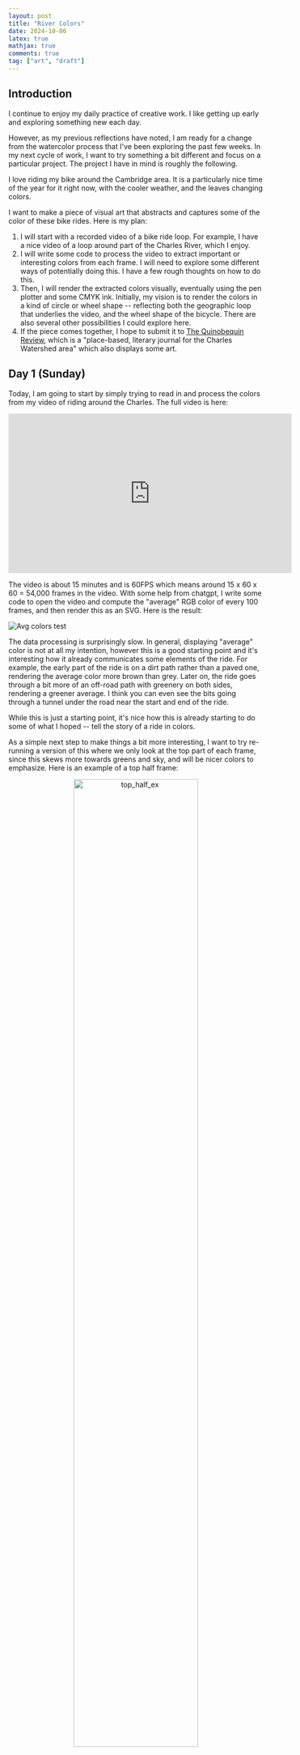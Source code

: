 ```yaml
---
layout: post
title: "River Colors"
date: 2024-10-06
latex: true
mathjax: true
comments: true
tag: ["art", "draft"]
---
```


## Introduction

I continue to enjoy my daily practice of creative work. I like getting up early and exploring something new each day.

However, as my previous reflections have noted, I am ready for a change from the watercolor process that I've been exploring the past few weeks. In my next cycle of work, I want to try something a bit different and focus on a particular project. The project I have in mind is roughly the following. 

I love riding my bike around the Cambridge area. It is a particularly nice time of the year for it right now, with the cooler weather, and the leaves changing colors.

I want to make a piece of visual art that abstracts and captures some of the color of these bike rides. Here is my plan: 

1. I will start with a recorded video of a bike ride loop. For example, I have a nice video of a loop around part of the Charles River, which I enjoy.
2. I will write some code to process the video to extract important or interesting colors from each frame. I will need to explore some different ways of potentially doing this. I have a few rough thoughts on how to do this. 
3. Then, I will render the extracted colors visually, eventually using the pen plotter and some CMYK ink. Initially, my vision is to render the colors in a kind of circle or wheel shape -- reflecting both the geographic loop that underlies the video, and the wheel shape of the bicycle. There are also several other possibilities I could explore here.
4. If the piece comes together, I hope to submit it to [The Quinobequin Review](https://www.instagram.com/quinobequinreview/), which is a "place-based, literary journal for the Charles Watershed area" which also displays some art. 

## Day 1 (Sunday)

Today, I am going to start by simply trying to read in and process the colors from my video of riding around the Charles. The full video is here: 

<center>
<iframe width="560" height="315" src="https://www.youtube.com/embed/ZyS8Rai8B5k?si=Us94QfmX9oYRrsgn" title="YouTube video player" frameborder="0" allow="accelerometer; autoplay; clipboard-write; encrypted-media; gyroscope; picture-in-picture; web-share" referrerpolicy="strict-origin-when-cross-origin" allowfullscreen></iframe>
</center>

The video is about 15 minutes and is 60FPS which means around 15 x 60 x 60 = 54,000 frames in the video. With some help from chatgpt, I write some code to open the video and compute the "average" RGB color of every 100 frames, and then render this as an SVG. Here is the result: 

![Avg colors test](/assets/2024-10-05-bike-ride-art/average_colors.svg)

The data processing is surprisingly slow. In general, displaying "average" color is not at all my intention, however this is a good starting point and it's interesting how it already communicates some elements of the ride. For example, the early part of the ride is on a dirt path rather than a paved one, rendering the average color more brown than grey. Later on, the ride goes through a bit more of an off-road path with greenery on both sides, rendering a greener average. I think you can even see the bits going through a tunnel under the road near the start and end of the ride. 

While this is just a starting point, it's nice how this is already starting to do some of what I hoped -- tell the story of a ride in colors. 

As a simple next step to make things a bit more interesting, I want to try re-running a version of this where we only look at the top part of each frame, since this skews more towards greens and sky, and will be nicer colors to emphasize. Here is an example of a top half frame: 

<div align="center">

<img src="/assets/2024-10-05-bike-ride-art/top_frame_2900.png" alt="top_half_ex" style="width: 70%;"/>

</div>

Here is the average color SVG results from processing only the top halfs: 

![Avg colors top](/assets/2024-10-05-bike-ride-art/average_colors_top.svg)

This is already nicer in terms of colors - more blue-green colors, from the combination of sky and trees. Finally, let's try a version with only the top third of the images:

![Avg colors top](/assets/2024-10-05-bike-ride-art/average_colors_top_third.svg)

This is even a bit brigther. This is a good start for the project. In my next iteration, I will explore some different ways of processing and displaying the color data. 

## Day 2 (Monday)

Today I will think about diffferent ways of extracting colors from each frame. In general, I don't want to do averaging because I want the final drawing to only include colors that were actually in the base image. So as a simple alternative, let's start by extracting a *random* pixel color from (the top third) of each frame. Here is the result: 

![Random colors top](/assets/2024-10-05-bike-ride-art/random_colors_top_third.svg)

Of course, this can look differently each time we run it. Here is a second run: 

![Random colors top](/assets/2024-10-05-bike-ride-art/random_colors_top_third_v2.svg)

There's some more interesting variation in color in these random draws as we'd expect, since we're not taking averages. However, I am not sure the random results are nicer to look at than the averaged results, as the latter feel somewhat more cohesive. However, it feels conceptually important to have real colors from the video represented. 

That said, not all colors in a particular frame are equally interesting to me. For example, as you can see in the video, the leaves are starting to change colors, but this is not strongly represented in the sets of random colors extracted. Is there an elegant way that I can weight my pixel selection so that it is more likely to select more "interesting" colors in some sense? 

For example, could I weight the likelihood of choosing a particular pixel by its distance from the average color in a particular frame? I am not quite sure if this is what I want, since the average/typical pixel color in a frame does give a good sense of what's happening in the ride, and I want to retain that sense (e.g. we are in an area with a lot of greenery, or a dark area etc.).

Another option could be to look at how unusual it is for a particular pixel to be a particular color over the course of the whole video, and try to weight by this. I am basically thinking of some version of "inverse document frequency" from [TF-IDF](https://en.wikipedia.org/wiki/Tf%E2%80%93idf). This would essentially try to emphasize the colors that are unique in a particular frame relative to the overall video. I think this is more the right direction. A simple approach to something like this might be to compute the average color for each pixel over the whole video, and then in each frame weight my pixel draw by the distance from this overall average. I will think about this a bit more tomorrow. 

## Day 3 (Tuesday)

Today I find myself wanting to do something physical. There is lots more to explore around color extraction; however, I think that, instead, I want to try drawing something today. 

To do this, I am going to try adapting the CMYK plotting logic that Evan and I have used previously to render a series of lines for plotting. Here is a basic result, based on the first set of random colors above: 

![CMYK](/assets/2024-10-05-bike-ride-art/squares_from_csv.svg)

The browser rendering here does not necessarily match what this will look like when physically drawn with the pen plotter. Plotting this entire thing will be quite slow. So, instead, I am going to just try plotting the nice green-ish central section to see how it looks. Here is the extracted bit, with max lines per color set at 50: 

<div align="center">

<img src="/figs/2024-10-06-river-colors/cmy_screen_render.png" alt="top_half_ex" style="width: 70%;"/>

<img src="/figs/2024-10-06-river-colors/cmy_fills.png" alt="top_half_ex" style="width: 70%;"/>

</div>

For documentary purposes, I am going to plot this on 11x14 bristol vellum from strathmore (500 series). I am using the same set of stabilo CMY pens we've used previously. I am plotting with a 10mm border in saxi (which may be doing some slightly weird things). Here is the result:

<div align="center">

<img src="/figs/2024-10-06-river-colors/cmy_stabilo_test.jpg" alt="top_half_ex" style="width: 70%;"/>

</div>

I have never really tried accurately matching colors with this technique and it's clear that this is not particularly close, though the values are a bit closer. I will need to think about how to refine this more. Separately, I am concerned that saxi is doing some weird things when driving the plotter, so I will need to check more closely if that is causing issues. Anyways, that's all for today. 

## Day 4 (Wednesday)

I didn't follow my usual routine today for whatever reason. I got caught up in some other thinking this morning. So it's evening now and I haven't worked on anything. 

My tiny contribution for today is writing some new code (with chatgpt) to arrange CMY colors in a circular shape. I think it's likely that I will do something like this in the end. Here's what a version looks like for now: 

![Avg colors top](/assets/2024-10-05-bike-ride-art/output_wedges.svg)

<!-- /Users/jfossett/Documents/Research/fossj117.github.io -->

<!-- What are my intentions? 

1. I want to explore CMYK color blending again. We've done a good handful of pen-plotted CMYK work previously. 
2. In contrast to the previous work, I want to explore working with fountain pens. I want to try to combine some of what I have learned with blending water and fountain pen ink with these previous CMYK experiments. 
3. Ultimately, I have a broader project idea in mind, which involves extracting colors from videos and 

What about procedural intentions? 

1. I think finishing *something* daily is important to the practice. Ideally, it would be a small finished piece. This helps with the iterative approach and feeling of learning and building.
2. Mindfulness and presence with what I am doing and working on is essential.  -->